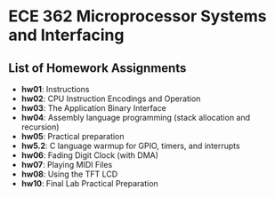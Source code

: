 # ECE 362 Microprocessor Systems and Interfacing
## List of Homework Assignments
- **hw01**: Instructions
- **hw02**: CPU Instruction Encodings and Operation
- **hw03**: The Application Binary Interface
- **hw04**: Assembly language programming (stack allocation and recursion)
- **hw05**: Practical preparation
- **hw5.2**: C language warmup for GPIO, timers, and interrupts
- **hw06**: Fading Digit Clock (with DMA)
- **hw07**: Playing MIDI Files
- **hw08**: Using the TFT LCD
- **hw10**: Final Lab Practical Preparation
